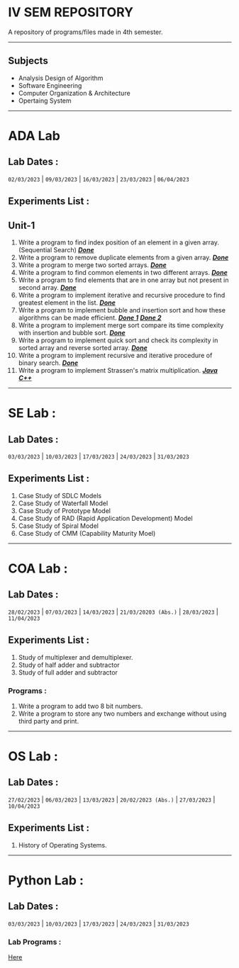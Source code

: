 # IV SEM REPOSITORY
A repository of programs/files made in 4th semester.
***
## Subjects
- Analysis Design of Algorithm
- Software Engineering
- Computer Organization & Architecture
- Opertaing System
***

# ADA Lab
## Lab Dates :
```02/03/2023``` | ```09/03/2023``` | ```16/03/2023``` | ```23/03/2023``` | ```06/04/2023```
## Experiments List :
## Unit-1

1. Write a program to find index position of an element in a given array. (Sequential Search) [***Done***](https://github.com/Ansh-Kushwaha/IV-SEM-Repo/blob/main/ADA/Lab%20Programs/1_SequentialSearch.cpp)
2. Write a program to remove duplicate elements from a given array. [***Done***](https://github.com/Ansh-Kushwaha/IV-SEM-Repo/blob/main/ADA/Lab%20Programs/2_RemoveDuplicates.cpp)
3. Write a program to merge two sorted arrays. [***Done***](https://github.com/Ansh-Kushwaha/IV-SEM-Repo/blob/main/ADA/Lab%20Programs/3_Merge.cpp)
4. Write a program to find common elements in two different arrays. [***Done***](https://github.com/Ansh-Kushwaha/IV-SEM-Repo/blob/main/ADA/Lab%20Programs/4_CommomElements.cpp)
5. Write a program to find elements that are in one array but not present in second array. [***Done***](https://github.com/Ansh-Kushwaha/IV-SEM-Repo/blob/main/ADA/Lab%20Programs/5_SetDifference.cpp)
6. Write a program to implement iterative and recursive procedure to find greatest element in the list. [***Done***](https://github.com/Ansh-Kushwaha/IV-SEM-Repo/blob/main/ADA/Lab%20Programs/6_GreatestElement.cpp)
7. Write a program to implement bubble and insertion sort and how these algorithms can be made efficient. [***Done 1***](https://github.com/Ansh-Kushwaha/IV-SEM-Repo/blob/main/ADA/Lab%20Programs/7.1_BubbleSort.cpp) [***Done 2***](https://github.com/Ansh-Kushwaha/IV-SEM-Repo/blob/main/ADA/Lab%20Programs/7.2_InsertionSort.cpp)
8. Write a program to implement merge sort compare its time complexity with insertion and bubble sort. [***Done***](https://github.com/Ansh-Kushwaha/IV-SEM-Repo/blob/main/ADA/Lab%20Programs/8_MergeSort.cpp)
9. Write a program to implement quick sort and check its complexity in sorted array and reverse sorted array. [***Done***](https://github.com/Ansh-Kushwaha/IV-SEM-Repo/blob/main/ADA/Lab%20Programs/9_QuickSort.cpp)
10. Write a program to implement recursive and iterative procedure of binary search. [***Done***](https://github.com/Ansh-Kushwaha/IV-SEM-Repo/blob/main/ADA/Lab%20Programs/10_BinarySearch.cpp)
11. Write a program to implement Strassen's matrix multiplication. [***Java***](https://github.com/Ansh-Kushwaha/IV-SEM-Repo/blob/main/ADA/Lab%20Programs/11.2_StrassenMultiplication.java) [***C++***](https://github.com/Ansh-Kushwaha/IV-SEM-Repo/blob/main/ADA/Lab%20Programs/11.1_StrassenMultiplication.cpp)

***

# SE Lab :
## Lab Dates :
```03/03/2023``` | ```10/03/2023``` | ```17/03/2023``` | ```24/03/2023``` | ```31/03/2023```
## Experiments List :
1. Case Study of SDLC Models
2. Case Study of Waterfall Model
3. Case Study of Prototype Model
4. Case Study of RAD (Rapid Application Development) Model
5. Case Study of Spiral Model
6. Case Study of CMM (Capability Maturity Moel)

***

# COA Lab :
## Lab Dates :
```28/02/2023``` | ```07/03/2023``` | ```14/03/2023``` | ```21/03/20203 (Abs.)``` | ```28/03/2023``` | ```11/04/2023```
## Experiments List :
1. Study of multiplexer and demultiplexer.
2. Study of half adder and subtractor
3. Study of full adder and subtractor

### Programs :
1. Write a program to add two 8 bit numbers.
2. Write a program to store any two numbers and exchange without using third party and print.

***

# OS Lab :
## Lab Dates :
```27/02/2023``` | ```06/03/2023``` | ```13/03/2023``` | ```20/02/2023 (Abs.)``` | ```27/03/2023``` | ```10/04/2023```
## Experiments List :
1. History of Operating Systems.

***

# Python Lab :
## Lab Dates :
```03/03/2023``` | ```10/03/2023``` | ```17/03/2023``` | ```24/03/2023``` | ```31/03/2023```
### Lab Programs :
[Here](https://github.com/Ansh-Kushwaha/IV-SEM-Repo/blob/main/Python/Problems.md)
